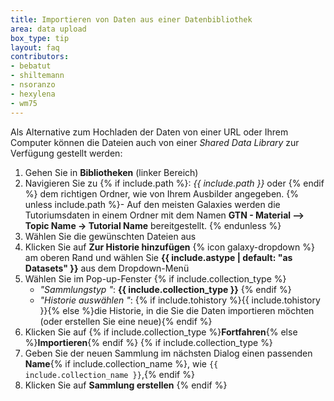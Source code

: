 ```yaml
---
title: Importieren von Daten aus einer Datenbibliothek
area: data upload
box_type: tip
layout: faq
contributors:
- bebatut
- shiltemann
- nsoranzo
- hexylena
- wm75
---
```




Als Alternative zum Hochladen der Daten von einer URL oder Ihrem Computer können die Dateien auch von einer *Shared Data Library* zur Verfügung gestellt werden:

1. Gehen Sie in **Bibliotheken** (linker Bereich)
2. Navigieren Sie zu {% if include.path %}: *{{ include.path }}* oder {% endif %} dem richtigen Ordner, wie von Ihrem Ausbilder angegeben. {% unless include.path %}- Auf den meisten Galaxies werden die Tutoriumsdaten in einem Ordner mit dem Namen **GTN - Material --> Topic Name -> Tutorial Name** bereitgestellt. {% endunless %}
3. Wählen Sie die gewünschten Dateien aus
4. Klicken Sie auf **Zur Historie hinzufügen** {% icon galaxy-dropdown %} am oberen Rand und wählen Sie **{{ include.astype | default: "as Datasets" }}** aus dem Dropdown-Menü
5. Wählen Sie im Pop-up-Fenster {% if include.collection_type %}
   * *"Sammlungstyp "*: **{{ include.collection_type }}** {% endif %}
   * *"Historie auswählen "*: {% if include.tohistory %}{{ include.tohistory }}{% else %}die Historie, in die Sie die Daten importieren möchten (oder erstellen Sie eine neue){% endif %}
6. Klicken Sie auf {% if include.collection_type %}**Fortfahren**{% else %}**Importieren**{% endif %} {% if include.collection_type %}
7. Geben Sie der neuen Sammlung im nächsten Dialog einen passenden **Name**{% if include.collection_name %}, wie `{{ include.collection_name }}`,{% endif %}
8. Klicken Sie auf **Sammlung erstellen** {% endif %}

